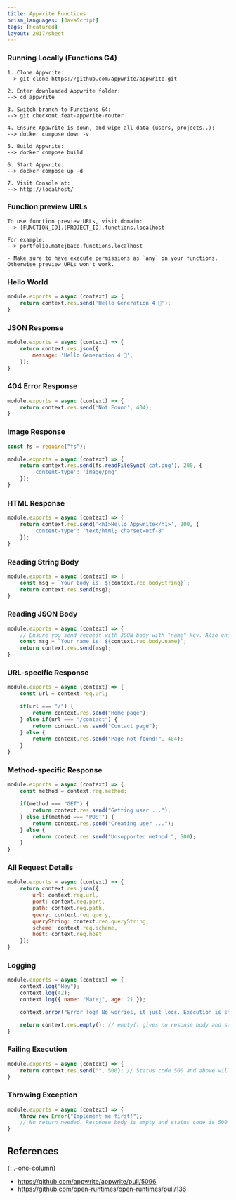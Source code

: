 ```yaml
---
title: Appwrite Functions
prism_languages: [JavaScript]
tags: [Featured]
layout: 2017/sheet
---
```


### Running Locally (Functions G4)

```
1. Clone Appwrite:
--> git clone https://github.com/appwrite/appwrite.git

2. Enter downloaded Appwrite folder:
--> cd appwrite

3. Switch branch to Functions G4:
--> git checkout feat-appwrite-router

4. Ensure Appwrite is down, and wipe all data (users, projects..):
--> docker compose down -v

5. Build Appwrite:
--> docker compose build

6. Start Appwrite:
--> docker compose up -d

7. Visit Console at:
--> http://localhost/
```

### Function preview URLs

```
To use function preview URLs, visit domain:
--> [FUNCTION_ID].[PROJECT_ID].functions.localhost

For example:
--> portfolio.matejbaco.functions.localhost

- Make sure to have execute permissions as `any` on your functions.
Otherwise preview URLs won't work.
```

### Hello World

```js
module.exports = async (context) => {
    return context.res.send('Hello Generation 4 👋');
}
```

### JSON Response

```js
module.exports = async (context) => {
    return context.res.json({
        message: 'Hello Generation 4 👋',
    });
}
```

### 404 Error Response

```js
module.exports = async (context) => {
    return context.res.send('Not Found', 404);
}
```

### Image Response

```js
const fs = require("fs");

module.exports = async (context) => {
    return context.res.send(fs.readFileSync('cat.png'), 200, {
        'content-type': 'image/png'
    });
}
```

### HTML Response

```js
module.exports = async (context) => {
    return context.res.send('<h1>Hello Appwrite</h1>', 200, {
        'content-type': 'text/html; charset=utf-8'
    });
}
```

### Reading String Body

```js
module.exports = async (context) => {
    const msg = `Your body is: ${context.req.bodyString}`;
    return context.res.send(msg);
}
```

### Reading JSON Body

```js
module.exports = async (context) => {
    // Ensure you send request with JSON body with "name" key. Also ensure you send header "content-type: application/json"
    const msg = `Your name is: ${context.req.body.name}`;
    return context.res.send(msg);
}
```

### URL-specific Response

```js
module.exports = async (context) => {
    const url = context.req.url;

    if(url === "/") {
        return context.res.send("Home page");
    } else if(url === "/contact") {
        return context.res.send("Contact page");
    } else {
        return context.res.send("Page not found!", 404);
    }
}
```

### Method-specific Response

```js
module.exports = async (context) => {
    const method = context.req.method;

    if(method === "GET") {
        return context.res.send("Getting user ...");
    } else if(method === "POST") {
        return context.res.send("Creating user ...");
    } else {
        return context.res.send("Unsupported method.", 500);
    }
}
```

### All Request Details

```js
module.exports = async (context) => {
    return context.res.json({
        url: context.req.url,
        port: context.req.port,
        path: context.req.path,
        query: context.req.query,
        queryString: context.req.queryString,
        scheme: context.req.scheme,
        host: context.req.host
    });
}
```

### Logging

```js
module.exports = async (context) => {
    context.log("Hey");
    context.log(42);
    context.log({ name: "Matej", age: 21 });

    context.error("Error log! No worries, it just logs. Execution is still succeessful");

    return context.res.empty(); // empty() gives no resonse body and status code 204
}
```

### Failing Execution

```js
module.exports = async (context) => {
    return context.res.send("", 500); // Status code 500 and above will be marked as failed
}
```

### Throwing Exception

```js
module.exports = async (context) => {
    throw new Error("Implement me first!");
    // No return needed. Response body is empty and status code is 500
}
```

## References
{: .-one-column}

* <https://github.com/appwrite/appwrite/pull/5096>
* <https://github.com/open-runtimes/open-runtimes/pull/136>
